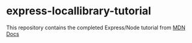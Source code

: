 # express-locallibrary-tutorial

This repository contains the completed Express/Node tutorial from [MDN Docs](https://developer.mozilla.org/en-US/docs/Learn/Server-side/Express_Nodejs/Tutorial_local_library_website)
